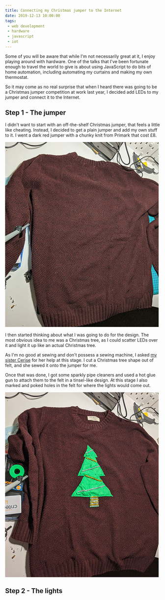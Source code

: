 ```yaml
---
title: Connecting my Christmas jumper to the Internet
date: 2019-12-13 10:00:00
tags:
 - web development
 - hardware
 - javascript
 - iot
---
```

Some of you will be aware that while I'm not necessarily great at it, I enjoy playing around with hardware. One of the talks that I've been fortunate enough to travel the world to give is about using JavaScript to do bits of home automation, including automating my curtains and making my own thermostat.

So it may come as no real surprise that when I heard there was going to be a Christmas jumper competition at work last year, I decided add LEDs to my jumper and connect it to the Internet.
<!-- more -->
## Step 1 - The jumper
I didn't want to start with an off-the-shelf Christmas jumper, that feels a little like cheating. Instead, I decided to get a plain jumper and add my own stuff to it. I went a dark red jumper with a chunky knit from Primark that cost £8.

![A dark red jumper with chunky knit](connecting-my-christmas-jumper-to-the-internet/jumper-before.jpg)

I then started thinking about what I was going to do for the design. The most obvious idea to me was a Christmas tree, as I could scatter LEDs over it and light it up like an actual Christmas tree.

As I'm no good at sewing and don't possess a sewing machine, I asked [my sister Cerise](https://www.instagram.com/cerisebonaccorsi/) for her help at this stage. I cut a Christmas tree shape out of felt, and she sewed it onto the jumper for me.

Once that was done, I got some sparkly pipe cleaners and used a hot glue gun to attach them to the felt in a tinsel-like design. At this stage I also marked and poked holes in the felt for where the lights would come out.

![A dark red jumper with chunky knit and a christmas tree design](connecting-my-christmas-jumper-to-the-internet/jumper-after.jpg)

## Step 2 - The lights